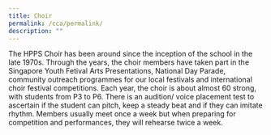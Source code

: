 ```yaml
---
title: Choir
permalink: /cca/permalink/
description: ""
---
```



The HPPS Choir has been around since the inception of the school in the late 1970s. Through the years, the choir members have taken part in the Singapore Youth Fetival Arts Presentations, National Day Parade, community outreach programmes for our local festivals and international choir festival competitions. Each year, the choir is about almost 60 strong, with students from P3 to P6.
There is an audition/ voice placement test to ascertain if the student can pitch, keep a steady beat and if they can imitate rhythm. Members usually meet once a week but when preparing for competition and performances, they will rehearse twice a week. 
